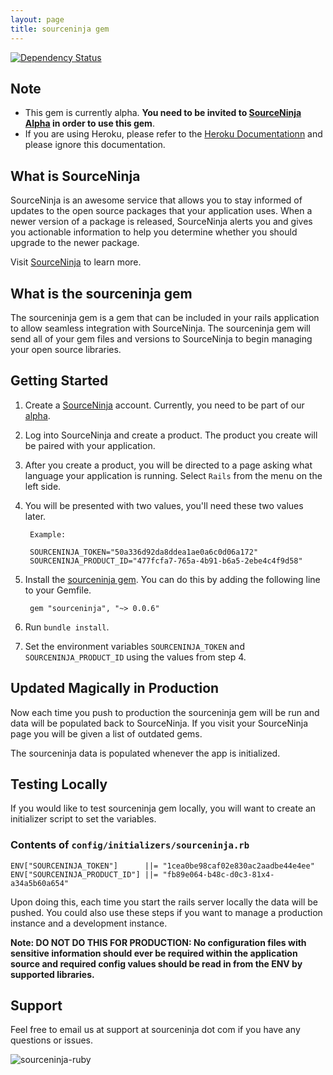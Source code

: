 ```yaml
---
layout: page
title: sourceninja gem
---
```


[![Dependency Status](https://app.sourceninja.com/status/a78ca9a5-0a4a-4764-8639-87cc5a41948e.png)](https://app.sourceninja.com/products/a78ca9a5-0a4a-4764-8639-87cc5a41948e)

Note
----
* This gem is currently alpha. __You need to be invited to [SourceNinja Alpha](http://www.sourceninja.com/sign-up.html) in order to use this gem__.
* If you are using Heroku, please refer to the [Heroku Documentationn](heroku-addon) and please ignore this documentation.

What is SourceNinja
-------------------
SourceNinja is an awesome service that allows you to stay informed of updates to the open source packages that your application uses. When a newer version of a package is released, SourceNinja alerts you and gives you actionable information to help you determine whether you should upgrade to the newer package.

Visit [SourceNinja](http://sourceninja.com) to learn more.

What is the sourceninja gem
---------------------------
The sourceninja gem is a gem that can be included in your rails application to allow seamless integration with SourceNinja. The sourceninja gem will send all of your gem files and versions to SourceNinja to begin managing your open source libraries.

Getting Started
---------------
1. Create a [SourceNinja](http://sourceninja.com) account. Currently, you need to be part of our [alpha](http://www.sourceninja.com/sign-up.html).

2. Log into SourceNinja and create a product. The product you create will be paired with your application.

3. After you create a product, you will be directed to a page asking what language your application is running. Select `Rails` from the menu on the left side. 

4. You will be presented with two values, you'll need these two values later.

		Example:

		SOURCENINJA_TOKEN="50a336d92da8ddea1ae0a6c0d06a172"
		SOURCENINJA_PRODUCT_ID="477fcfa7-765a-4b91-b6a5-2ebe4c4f9d58"


5. Install the [sourceninja gem](http://github.com/SourceNinja/sourceninja-ruby). You can do this by adding the following line to your Gemfile.
    
		gem "sourceninja", "~> 0.0.6"

6. Run `bundle install`.

7. Set the environment variables ```SOURCENINJA_TOKEN``` and ```SOURCENINJA_PRODUCT_ID``` using the values from step 4.

Updated Magically in Production
-----------------
Now each time you push to production the sourceninja gem will be run and data will be populated back to SourceNinja. If you visit your SourceNinja page you will be given a list of outdated gems.

The sourceninja data is populated whenever the app is initialized.

Testing Locally
---------------
If you would like to test sourceninja gem locally, you will want to create an initializer script to set the variables.

### Contents of `config/initializers/sourceninja.rb`
	ENV["SOURCENINJA_TOKEN"]      ||= "1cea0be98caf02e830ac2aadbe44e4ee"
	ENV["SOURCENINJA_PRODUCT_ID"] ||= "fb89e064-b48c-d0c3-81x4-a34a5b60a654"

Upon doing this, each time you start the rails server locally the data will be pushed. You could also use these steps if you want to manage a production instance and a development instance.

__Note: DO NOT DO THIS FOR PRODUCTION: No configuration files with sensitive information should ever be required within the application source and required config values should be read in from the ENV by supported libraries.__

Support
-------
Feel free to email us at support at sourceninja dot com if you have any questions or issues.

![sourceninja-ruby](http://cl.ly/2x001f2y042U3b05143Z/Screen%20shot%202012-03-16%20at%202.51.05%20PM.png)